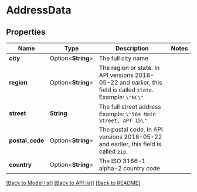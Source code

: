 # AddressData

## Properties

Name | Type | Description | Notes
------------ | ------------- | ------------- | -------------
**city** | Option<**String**> | The full city name | 
**region** | Option<**String**> | The region or state. In API versions 2018-05-22 and earlier, this field is called `state`. Example: `\"NC\"` | 
**street** | **String** | The full street address Example: `\"564 Main Street, APT 15\"` | 
**postal_code** | Option<**String**> | The postal code. In API versions 2018-05-22 and earlier, this field is called `zip`. | 
**country** | Option<**String**> | The ISO 3166-1 alpha-2 country code | 

[[Back to Model list]](../README.md#documentation-for-models) [[Back to API list]](../README.md#documentation-for-api-endpoints) [[Back to README]](../README.md)


